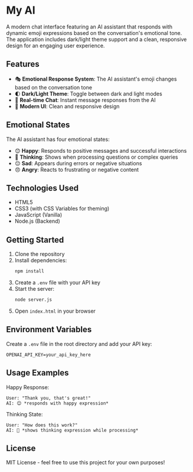 # My AI

A modern chat interface featuring an AI assistant that responds with dynamic emoji expressions based on the conversation's emotional tone. The application includes dark/light theme support and a clean, responsive design for an engaging user experience.

## Features

- 🎭 **Emotional Response System**: The AI assistant's emoji changes based on the conversation tone
- 🌓 **Dark/Light Theme**: Toggle between dark and light modes
- 💬 **Real-time Chat**: Instant message responses from the AI
- 🎨 **Modern UI**: Clean and responsive design

## Emotional States

The AI assistant has four emotional states:

- 😊 **Happy**: Responds to positive messages and successful interactions
- 🤔 **Thinking**: Shows when processing questions or complex queries
- 😔 **Sad**: Appears during errors or negative situations
- 😠 **Angry**: Reacts to frustrating or negative content

## Technologies Used

- HTML5
- CSS3 (with CSS Variables for theming)
- JavaScript (Vanilla)
- Node.js (Backend)

## Getting Started

1. Clone the repository
2. Install dependencies:
   ```bash
   npm install
   ```
3. Create a `.env` file with your API key
4. Start the server:
   ```bash
   node server.js
   ```
5. Open `index.html` in your browser

## Environment Variables

Create a `.env` file in the root directory and add your API key:
```
OPENAI_API_KEY=your_api_key_here
```

## Usage Examples

Happy Response:
```
User: "Thank you, that's great!"
AI: 😊 *responds with happy expression*
```

Thinking State:
```
User: "How does this work?"
AI: 🤔 *shows thinking expression while processing*
```

## License

MIT License - feel free to use this project for your own purposes! 